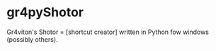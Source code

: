 # gr4pyShotor
Gr4viton's Shotor = [shortcut creator] written in Python fow windows (possibly others).
